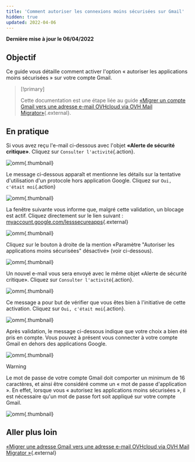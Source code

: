 ```yaml
---
title: 'Comment autoriser les connexions moins sécurisées sur Gmail'
hidden: true
updated: 2022-04-06
---
```


**Dernière mise à jour le 06/04/2022**

## Objectif


Ce guide vous détaille comment activer l'option « autoriser les applications moins sécurisées » sur votre compte Gmail.

> [!primary]
> 
> Cette documentation est une étape liée au guide [«Migrer un compte Gmail vers une adresse e-mail OVHcloud via OVH Mail Migrator»](/pages/web_cloud/email_and_collaborative_solutions/migrating/migrate_gmail_to_ovhcloud_by_omm){.external}.
> 

## En pratique

Si vous avez reçu l'e-mail ci-dessous avec l'objet **«Alerte de sécurité critique»**. Cliquez sur `Consulter l'activité`{.action}.

![omm](images/OMM-gmail-security-01.png){.thumbnail}

Le message ci-dessous apparaît et mentionne les détails sur la tentative d'utilisation d'un protocole hors application Google. Cliquez sur `Oui, c'était moi`{.action}

![omm](images/OMM-gmail-security-02.png){.thumbnail}

La fenêtre suivante vous informe que, malgré cette validation, un blocage est actif. Cliquez directement sur le lien suivant : [myaccount.google.com/lesssecureapps](https://myaccount.google.com/lesssecureapps){.external}

![omm](images/OMM-gmail-security-03.png){.thumbnail}

Cliquez sur le bouton à droite de la mention «Paramètre "Autoriser les applications moins sécurisées" désactivé» (voir ci-dessous).

![omm](images/OMM-gmail-security-04.png){.thumbnail}

Un nouvel e-mail vous sera envoyé avec le même objet «Alerte de sécurité critique». Cliquez sur `Consulter l'activité`{.action}.

![omm](images/OMM-gmail-security-05.png){.thumbnail}

Ce message a pour but de vérifier que vous êtes bien à l'initiative de cette activation. Cliquez sur `Oui, c'était moi`{.action}.

![omm](images/OMM-gmail-security-06.png){.thumbnail}

Après validation, le message ci-dessous indique que votre choix a bien été pris en compte. Vous pouvez à présent vous connecter à votre compte Gmail en dehors des applications Google.

![omm](images/OMM-gmail-security-07.png){.thumbnail}

> [!warning]
>
> Le mot de passe de votre compte Gmail doit comporter un minimum de 16 caractères, et ainsi être considéré comme un « mot de passe d'application ». En effet, lorsque vous « autorisez les applications moins sécurisées », il est nécessaire qu'un mot de passe fort soit appliqué sur votre compte Gmail.
>
> ![omm](images/OMM-gmail-security-08.png){.thumbnail}
>

## Aller plus loin

[«Migrer une adresse Gmail vers une adresse e-mail OVHcloud via OVH Mail Migrator »](/pages/web_cloud/email_and_collaborative_solutions/migrating/migrate_gmail_to_ovhcloud_by_omm){.external}

